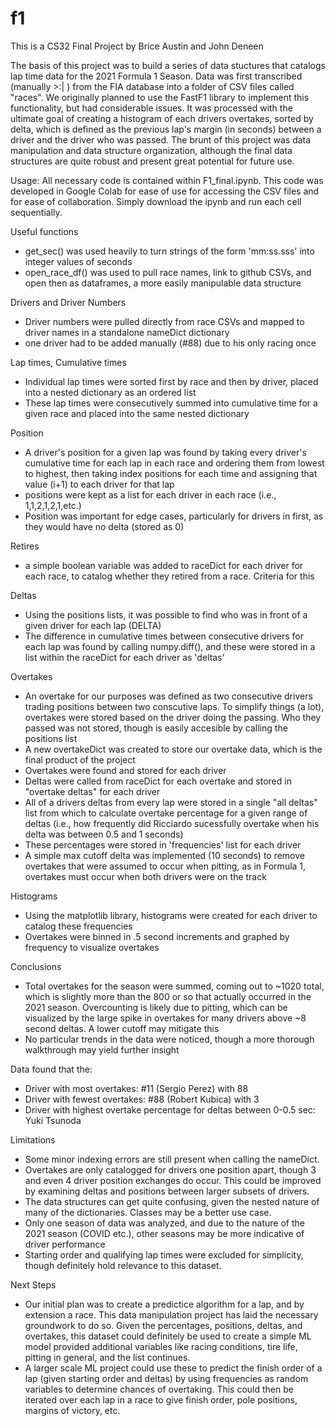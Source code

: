 # f1

This is a CS32 Final Project by Brice Austin and John Deneen

The basis of this project was to build a series of data stuctures that catalogs lap time data for the 2021 Formula 1 Season. Data was first transcribed (manually >:| ) from the FIA database into a folder of CSV files called "races". We originally planned to use the FastF1 library to implement this functionality, but had considerable issues. It was processed with the ultimate goal of creating a histogram of each drivers overtakes, sorted by delta, which is defined as the previous lap's margin (in seconds) between a driver and the driver who was passed. The brunt of this project was data manipulation and data structure organization, although the final data structures are quite robust and present great potential for future use.


Usage:
All necessary code is contained within F1_final.ipynb. This code was developed in Google Colab for ease of use for accessing the CSV files and for ease of collaboration. Simply download the ipynb and run each cell sequentially. 

Useful functions
- get_sec() was used heavily to turn strings of the form 'mm:ss.sss' into integer values of seconds
- open_race_df() was used to pull race names, link to github CSVs, and open then as dataframes, a more easily manipulable data structure


Drivers and Driver Numbers
- Driver numbers were pulled directly from race CSVs and mapped to driver names in a standalone nameDict dictionary
- one driver had to be added manually (#88) due to his only racing once


Lap times, Cumulative times
- Individual lap times were sorted first by race and then by driver, placed into a nested dictionary as an ordered list
- These lap times were consecutively summed into cumulative time for a given race and placed into the same nested dictionary


Position
- A driver's position for a given lap was found by taking every driver's cumulative time for each lap in each race and ordering them from lowest to highest, then taking index positions for each time and assigning that value (i+1) to each driver for that lap
- positions were kept as a list for each driver in each race (i.e., 1,1,2,1,2,1,etc.)
- Position was important for edge cases, particularly for drivers in first, as they would have no delta (stored as 0)


Retires
- a simple boolean variable was added to raceDict for each driver for each race, to catalog whether they retired from a race. Criteria for this 


Deltas
- Using the positions lists, it was possible to find who was in front of a given driver for each lap (DELTA)
- The difference in cumulative times between consecutive drivers for each lap was found by calling numpy.diff(), and these were stored in a list within the raceDict for each driver as 'deltas'


Overtakes
- An overtake for our purposes was defined as two consecutive drivers trading positions between two conscutive laps. To simplify things (a lot), overtakes were stored based on the driver doing the passing. Who they passed was not stored, though is easily accesible by calling the positions list
- A new overtakeDict was created to store our overtake data, which is the final product of the project
- Overtakes were found and stored for each driver
- Deltas were called from raceDict for each overtake and stored in "overtake deltas" for each driver
- All of a drivers deltas from every lap were stored in a single "all deltas" list from which to calculate overtake percentage for a given range of deltas (i.e., how frequently did Ricciardo sucessfully overtake when his delta was between 0.5 and 1 seconds)
- These percentages were stored in 'frequencies' list for each driver
- A simple max cutoff delta was implemented (10 seconds) to remove overtakes that were assumed to occur when pitting, as in Formula 1, overtakes must occur when both drivers were on the track


Histograms
- Using the matplotlib library, histograms were created for each driver to catalog these frequencies
- Overtakes were binned in .5 second increments and graphed by frequency to visualize overtakes


Conclusions
- Total overtakes for the season were summed, coming out to ~1020 total, which is slightly more than the 800 or so that actually occurred in the 2021 season. Overcounting is likely due to pitting, which can be visualized by the large spike in overtakes for many drivers above ~8 second deltas. A lower cutoff may mitigate this
- No particular trends in the data were noticed, though a more thorough walkthrough may yield further insight

Data found that the:
- Driver with most overtakes: #11 (Sergio Perez) with 88
- Driver with fewest overtakes: #88 (Robert Kubica) with 3
- Driver with highest overtake percentage for deltas between 0-0.5 sec: Yuki Tsunoda


Limitations
- Some minor indexing errors are still present when calling the nameDict.
- Overtakes are only catalogged for drivers one position apart, though 3 and even 4 driver position exchanges do occur. This could be improved by examining deltas and positions between larger subsets of drivers.
- The data structures can get quite confusing, given the nested nature of many of the dictionaries. Classes may be a better use case. 
- Only one season of data was analyzed, and due to the nature of the 2021 season (COVID etc.), other seasons may be more indicative of driver performance
- Starting order and qualifying lap times were excluded for simplicity, though definitely hold relevance to this dataset. 


Next Steps
- Our initial plan was to create a predictice algorithm for a lap, and by extension a race. This data manipulation project has laid the necessary groundwork to do so. Given the percentages, positions, deltas, and overtakes, this dataset could definitely be used to create a simple ML model provided additional variables like racing conditions, tire life, pitting in general, and the list continues. 
- A larger scale ML project could use these to  predict the finish order of a lap (given starting order and deltas) by using frequencies as random variables to determine chances of overtaking. This could then be iterated over each lap in a race to give finish order, pole positions, margins of victory, etc.
